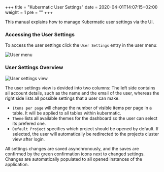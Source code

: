 +++
title = "Kubermatic User Settings"
date = 2020-04-01T14:07:15+02:00
weight = 1
pre = "<b></b>"
+++

This manual explains how to manage Kubermatic user settings via the UI.

### Accessing the User Settings
To access the user settings click the `User Settings` entry in the user menu:

![User menu](/img/master/advanced/user-settings/menu.png)

### User Settings Overview

![User settings view](/img/master/advanced/user-settings/view.png)

The user settings view is devided into two columns: 
The left side contains all account details, such as the name and the email of the user, whereas the right side lists all possible settings that a user can make. 

* `Items per page` will change the number of visible items per page in a table. It will be applied to all tables within kubermatic.
* `Theme` lists all available themes for the dashboard so the user can select its prefered one. 
* `Default Project` specifies which project should be opened by default. If selected, the user will automatically be redirected to the projects cluster view after login.

All settings changes are saved asynchronously, and the saves are confirmed by the green confirmation icons next to changed settings. Changes are automatically populated to all opened instances of the application.


